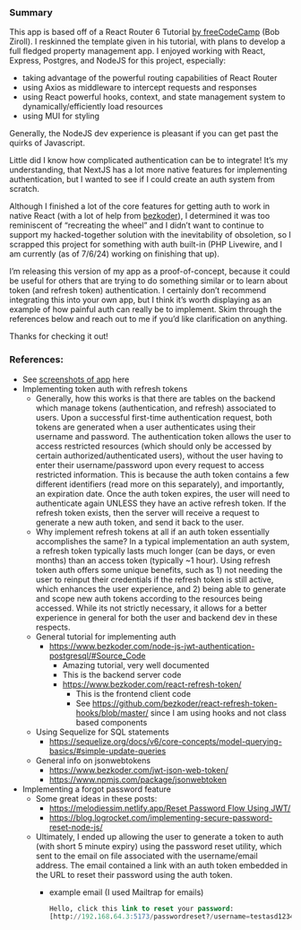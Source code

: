 ### Summary

This app is based off of a React Router 6 Tutorial [by freeCodeCamp](https://www.youtube.com/watch?v=nDGA3km5He4) (Bob Ziroll). I reskinned the template given in his tutorial, with plans to develop a full fledged property management app. I enjoyed working with React, Express, Postgres, and NodeJS for this project, especially: 

- taking advantage of the powerful routing capabilities of React Router
- using Axios as middleware to intercept requests and responses
- using React powerful hooks, context, and state management system to dynamically/efficiently load resources
- using MUI for styling

Generally, the NodeJS dev experience is pleasant if you can get past the quirks of Javascript. 

Little did I know how complicated authentication can be to integrate! It’s my understanding, that NextJS has a lot more native features for implementing authentication, but I wanted to see if I could create an auth system from scratch.

Although I finished a lot of the core features for getting auth to work in native React (with a lot of help from [bezkoder](https://www.bezkoder.com/node-js-jwt-authentication-postgresql/#Source_Code)), I determined it was too reminiscent of “recreating the wheel” and I didn’t want to continue to support my hacked-together solution with the inevitability of obsoletion, so I scrapped this project for something with auth built-in (PHP Livewire, and I am currently (as of 7/6/24) working on finishing that up).

I’m releasing this version of my app as a proof-of-concept, because it could be useful for others that are trying to do something similar or to learn about token (and refresh token) authentication. I certainly don’t recommend integrating this into your own app, but I think it’s worth displaying as an example of how painful auth can really be to implement. Skim through the references below and reach out to me if you’d like clarification on anything. 

Thanks for checking it out!

### References:

- See [screenshots of app](docs) here
- Implementing token auth with refresh tokens
    - Generally, how this works is that there are tables on the backend which manage tokens (authentication, and refresh) associated to users. Upon a successful first-time authentication request, both tokens are generated when a user authenticates using their username and password. The authentication token allows the user to access restricted resources (which should only be accessed by certain authorized/authenticated users), without the user having to enter their username/password upon every request to access restricted information. This is because the auth token contains a few different identifiers (read more on this separately), and importantly, an expiration date. Once the auth token expires, the user will need to authenticate again UNLESS they have an active refresh token. If the refresh token exists, then the server will receive a request to generate a new auth token, and send it back to the user.
    - Why implement refresh tokens at all if an auth token essentially accomplishes the same? In a typical implementation an auth system, a refresh token typically lasts much longer (can be days, or even months) than an access token (typically ~1 hour). Using refresh token auth offers some unique benefits, such as 1) not needing the user to reinput their credentials if the refresh token is still active, which enhances the user experience, and 2) being able to generate and scope new auth tokens according to the resources being accessed. While its not strictly necessary, it allows for a better experience in general for both the user and backend dev in these respects.
    - General tutorial for implementing auth
        - https://www.bezkoder.com/node-js-jwt-authentication-postgresql/#Source_Code
            - Amazing tutorial, very well documented
            - This is the backend server code
            - https://www.bezkoder.com/react-refresh-token/
                - This is the frontend client code
                - See https://github.com/bezkoder/react-refresh-token-hooks/blob/master/ since I am using hooks and not class based components
    - Using Sequelize for SQL statements
        - https://sequelize.org/docs/v6/core-concepts/model-querying-basics/#simple-update-queries
    - General info on jsonwebtokens
        - https://www.bezkoder.com/jwt-json-web-token/
        - https://www.npmjs.com/package/jsonwebtoken
- Implementing a forgot password feature
    - Some great ideas in these posts:
        - [https://melodiessim.netlify.app/Reset Password Flow Using JWT/](https://melodiessim.netlify.app/Reset%20Password%20Flow%20Using%20JWT/)
        - https://blog.logrocket.com/implementing-secure-password-reset-node-js/
    - Ultimately, I ended up allowing the user to generate a token to auth (with short 5 minute expiry) using the password reset utility, which sent to the email on file associated with the username/email address. The email contained a link with an auth token embedded in the URL to reset their password using the auth token.
        - example email (I used Mailtrap for emails)
            
            ```sql
            Hello, click this link to reset your password:
            [http://192.168.64.3:5173/passwordreset?/username=testasd1234&accessToken=eyJhbGciOiJIUzI1NiIsInR5cCI6IkpXVCJ9.eyJpZCI6MTAsImlhdCI6MTcyMDMwMDY4NiwiZXhwIjoxNzIwMzAyNDg2fQ.SK1405V7PBsoDUNqoSww03IatZU8mg4QMdRe3I9pOKo](http://192.168.64.3:5173/passwordreset?//username=testasd1234&accessToken=eyJhbGciOiJIUzI1NiIsInR5cCI6IkpXVCJ9.eyJpZCI6MTAsImlhdCI6MTcyMDMwMDY4NiwiZXhwIjoxNzIwMzAyNDg2fQ.SK1405V7PBsoDUNqoSww03IatZU8mg4QMdRe3I9pOKo)
            ```
